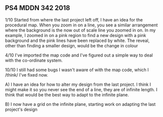 ## PS4 MDDN 342 2018

1/10
Started from where the last project left off, I have an idea for the procedural map. When you zoom in on a line, you see a similar arrangement where the background is the now out of scale line you zoomed in on. In my example, I zoomed in on a pink region to find a new design with a pink background and the pink lines have been replaced by white. The reveal, other than finding a smaller design, would be the change in colour

4/10
I've imported the map code and I've figured out a simple way to deal with the co-ordinate system.

10/10
I still had some bugs I wasn't aware of with the map code, which I /think/ I've fixed now.

A) I have an idea for how to alter my design from the last project. I think I might make it so you never see the end of a line, they are of infinite length. I think that would be the best way to adapt to the infinite plane.

B) I now have a grid on the infinite plane, starting work on adapting the last project's design